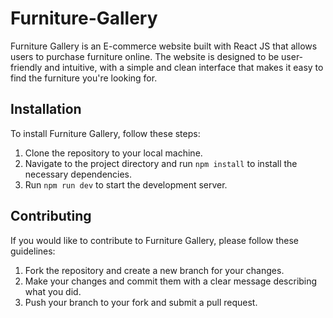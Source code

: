 # Furniture-Gallery
Furniture Gallery is an E-commerce website built with React JS that allows users to purchase furniture online. The website is designed to be user-friendly and intuitive, with a simple and clean interface that makes it easy to find the furniture you're looking for.

## Installation

To install Furniture Gallery, follow these steps:

1. Clone the repository to your local machine.
2. Navigate to the project directory and run `npm install` to install the necessary dependencies.
3. Run `npm run dev` to start the development server.

## Contributing

If you would like to contribute to Furniture Gallery, please follow these guidelines:

1. Fork the repository and create a new branch for your changes.
2. Make your changes and commit them with a clear message describing what you did.
3. Push your branch to your fork and submit a pull request.
